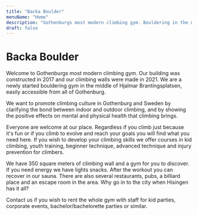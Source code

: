 ```yaml
---
title: "Backa Boulder"
menuName: "Home"
description: "Gothenburgs most modern climbing gym. Bouldering in the middle of Hjalmar Brantingsplatsen."
draft: false
---
```


# Backa Boulder

Welcome to Gothenburgs most modern climbing gym. Our building was constructed in 2017 and our climbing walls were made in 2021. We are a newly started bouldering gym in the middle of Hjalmar Brantingsplatsen, easily accessible from all of Gothenburg.

We want to promote climbing culture in Gothenburg and Sweden by clarifying the bond between indoor and outdoor climbing, and by showing the positive effects on mental and physical health that climbing brings.

Everyone are welcome at our place. Regardless if you climb just because it's fun or if you climb to evolve and reach your goals you will find what you need here. If you wish to develop your climbing skills we offer courses in kid climbing, youth training, beginner technique, advanced technique and injury prevention for climbers.

We have 350 square meters of climbing wall and a gym for you to discover. If you need energy we have lights snacks. After the workout you can recover in our sauna. There are also several restaurants, pubs, a billiard place and an escape room in the area. Why go in to the city when Hisingen has it all?

Contact us if you wish to rent the whole gym with staff for kid parties, corporate events, bachelor/bachelorette parties or similar.

